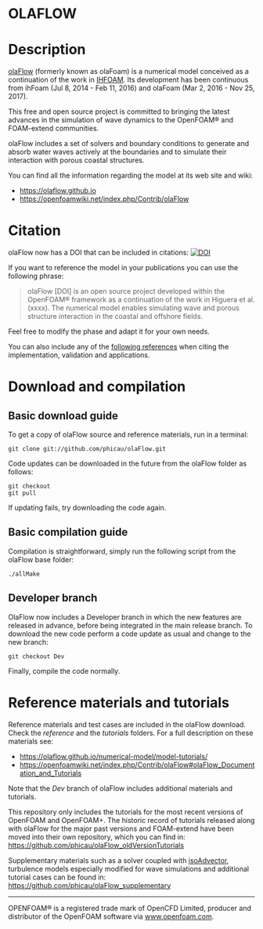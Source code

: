 OLAFLOW
======

# Description

[olaFlow](https://olaflow.github.io) (formerly known as olaFoam) is a numerical model conceived as a continuation of the work in [IHFOAM](https://github.com/phicau/IHFOAM). Its development has been continuous from ihFoam (Jul 8, 2014 - Feb 11, 2016) and olaFoam (Mar 2, 2016 - Nov 25, 2017).

This free and open source project is committed to bringing the latest advances in the simulation of wave dynamics to the OpenFOAM® and FOAM-extend communities.

olaFlow includes a set of solvers and boundary conditions to generate and absorb water waves actively at the boundaries and to simulate their interaction with porous coastal structures.

You can find all the information regarding the model at its web site and wiki:

- https://olaflow.github.io
- https://openfoamwiki.net/index.php/Contrib/olaFlow

# Citation

olaFlow now has a DOI that can be included in citations: [![DOI](https://zenodo.org/badge/114743636.svg)](https://zenodo.org/badge/latestdoi/114743636)


If you want to reference the model in your publications you can use the following phrase:

> olaFlow [DOI] is an open source project developed within the OpenFOAM® framework as a continuation of the work in Higuera et al. (xxxx). The numerical model enables simulating wave and porous structure interaction in the coastal and offshore fields.

Feel free to modify the phase and adapt it for your own needs.

You can also include any of the [following references](https://olaflow.github.io/numerical-model/internal-references/) when citing the implementation, validation and applications.

# Download and compilation

## Basic download guide

To get a copy of olaFlow source and reference materials, run in a terminal:

`git clone git://github.com/phicau/olaFlow.git`

Code updates can be downloaded in the future from the olaFlow folder as follows:

`git checkout`  
`git pull`

If updating fails, try downloading the code again.

## Basic compilation guide

Compilation is straightforward, simply run the following script from the olaFlow base folder:

`./allMake`

## Developer branch

OlaFlow now includes a Developer branch in which the new features are released in advance, before being integrated in the main release branch. To download the new code perform a code update as usual and change to the new branch:

`git checkout Dev`

Finally, compile the code normally.

# Reference materials and tutorials

Reference materials and test cases are included in the olaFlow download. Check the *reference* and the *tutorials* folders. For a full description on these materials see:

- https://olaflow.github.io/numerical-model/model-tutorials/
- https://openfoamwiki.net/index.php/Contrib/olaFlow#olaFlow_Documentation_and_Tutorials

Note that the *Dev* branch of olaFlow includes additional materials and tutorials.

This repository only includes the tutorials for the most recent versions of OpenFOAM and OpenFOAM+. The historic record of tutorials released along with olaFlow for the major past versions and FOAM-extend have been moved into their own repository, which you can find in: https://github.com/phicau/olaFlow_oldVersionTutorials

Supplementary materials such as a solver coupled with [isoAdvector](https://github.com/isoAdvector/isoAdvector), turbulence models especially modified for wave simulations and additional tutorial cases can be found in: https://github.com/phicau/olaFlow_supplementary

----------------------------------------------------------
OPENFOAM®  is a registered trade mark of OpenCFD Limited, producer and distributor of the OpenFOAM software via www.openfoam.com.